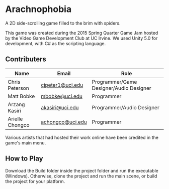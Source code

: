 # Arachnophobia
A 2D side-scrolling game filled to the brim with spiders.

This game was created during the 2015 Spring Quarter Game Jam hosted by the Video Game Development Club at UC Irvine. We used Unity 5.0 for development, with C# as the scripting language.

## Contributers
| Name | Email | Role |
| ------------- | ------------- | ------------- |
| Chris Peterson | cjpeter1@uci.edu | Programmer/Game Designer/Audio Designer |
| Matt Bobke  | mbobke@uci.edu | Programmer |
| Arzang Kasiri | akasiri@uci.edu | Programmer/Audio Designer |
| Arielle Chongco | achongco@uci.edu | Programmer |

Various artists that had hosted their work online have been credited in the game's main menu.

## How to Play
Download the Build folder inside the project folder and run the executable (Windows). Otherwise, clone the project and run the main scene, or build the project for your platform.
